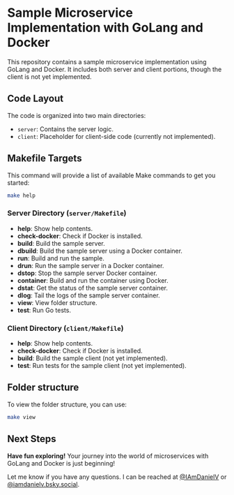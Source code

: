 # Sample Microservice Implementation with GoLang and Docker

This repository contains a sample microservice implementation using GoLang and Docker. It includes both server and client portions, though the client is not yet implemented.

## Code Layout

The code is organized into two main directories:

- `server`: Contains the server logic.
- `client`: Placeholder for client-side code (currently not implemented).

## Makefile Targets

This command will provide a list of available Make commands to get you started:

```sh
make help
```

### Server Directory (`server/Makefile`)

- **help**: Show help contents.
- **check-docker**: Check if Docker is installed.
- **build**: Build the sample server.
- **dbuild**: Build the sample server using a Docker container.
- **run**: Build and run the sample.
- **drun**: Run the sample server in a Docker container.
- **dstop**: Stop the sample server Docker container.
- **container**: Build and run the container using Docker.
- **dstat**: Get the status of the sample server container.
- **dlog**: Tail the logs of the sample server container.
- **view**: View folder structure.
- **test**: Run Go tests.

### Client Directory (`client/Makefile`)

- **help**: Show help contents.
- **check-docker**: Check if Docker is installed.
- **build**: Build the sample client (not yet implemented).
- **test**: Run tests for the sample client (not yet implemented).

## Folder structure

To view the folder structure, you can use:

```sh
make view
```

## Next Steps

**Have fun exploring!** Your journey into the world of microservices with GoLang and Docker is just beginning!

Let me know if you have any questions. I can be reached at [@IAmDanielV](https://twitter.com/IAmDanielV) or [@iamdanielv.bsky.social](https://bsky.app/profile/iamdanielv.bsky.social).
